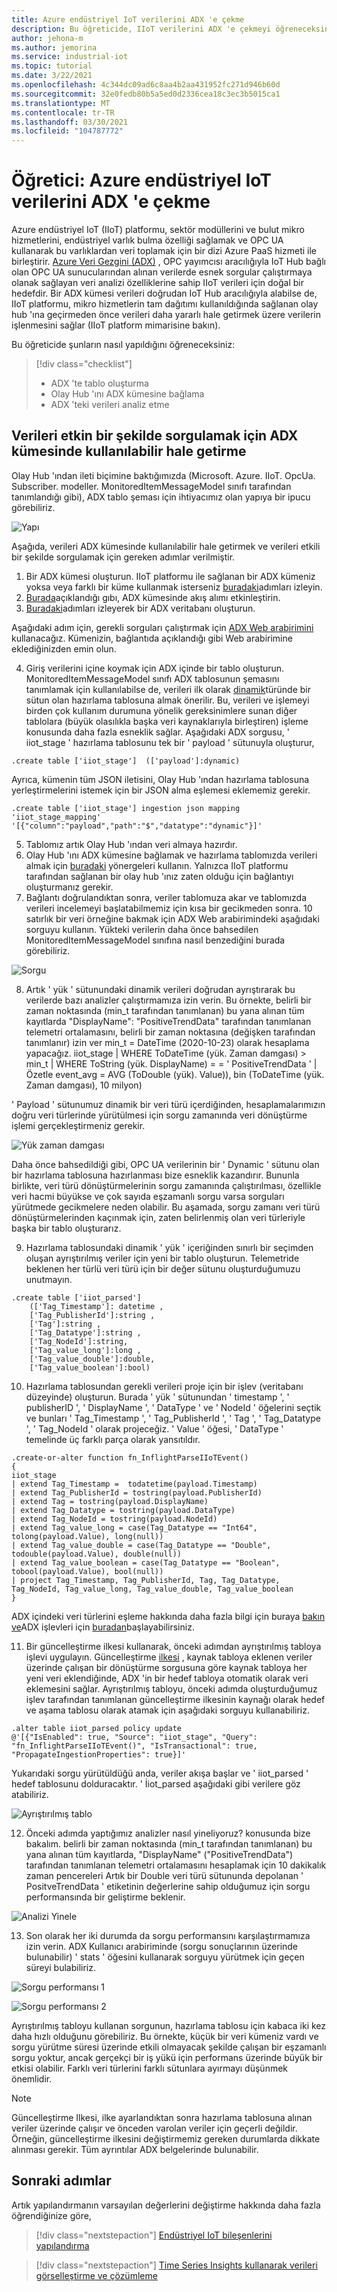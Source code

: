 ```yaml
---
title: Azure endüstriyel IoT verilerini ADX 'e çekme
description: Bu öğreticide, IIoT verilerini ADX 'e çekmeyi öğreneceksiniz.
author: jehona-m
ms.author: jemorina
ms.service: industrial-iot
ms.topic: tutorial
ms.date: 3/22/2021
ms.openlocfilehash: 4c344dc09ad6c8aa4b2aa431952fc271d946b60d
ms.sourcegitcommit: 32e0fedb80b5a5ed0d2336cea18c3ec3b5015ca1
ms.translationtype: MT
ms.contentlocale: tr-TR
ms.lasthandoff: 03/30/2021
ms.locfileid: "104787772"
---
```

# <a name="tutorial-pull-azure-industrial-iot-data-into-adx"></a>Öğretici: Azure endüstriyel IoT verilerini ADX 'e çekme

Azure endüstriyel IoT (IIoT) platformu, sektör modüllerini ve bulut mikro hizmetlerini, endüstriyel varlık bulma özelliği sağlamak ve OPC UA kullanarak bu varlıklardan veri toplamak için bir dizi Azure PaaS hizmeti ile birleştirir. [Azure Veri Gezgini (ADX)](https://docs.microsoft.com/azure/data-explorer) , OPC yayımcısı aracılığıyla IoT Hub bağlı olan OPC UA sunucularından alınan verilerde esnek sorgular çalıştırmaya olanak sağlayan veri analizi özelliklerine sahip IIoT verileri için doğal bir hedefdir. Bir ADX kümesi verileri doğrudan IoT Hub aracılığıyla alabilse de, IIoT platformu, mikro hizmetlerin tam dağıtımı kullanıldığında sağlanan olay hub 'ına geçirmeden önce verileri daha yararlı hale getirmek üzere verilerin işlenmesini sağlar (IIoT platform mimarisine bakın).

Bu öğreticide şunların nasıl yapıldığını öğreneceksiniz:

> [!div class="checklist"]
> * ADX 'te tablo oluşturma
> * Olay Hub 'ını ADX kümesine bağlama
> * ADX 'teki verileri analiz etme

## <a name="how-to-make-the-data-available-in-the-adx-cluster-to-query-it-effectively"></a>Verileri etkin bir şekilde sorgulamak için ADX kümesinde kullanılabilir hale getirme 

Olay Hub 'ından ileti biçimine baktığımızda (Microsoft. Azure. IIoT. OpcUa. Subscriber. modeller. MonitoredItemMessageModel sınıfı tarafından tanımlandığı gibi), ADX tablo şeması için ihtiyacımız olan yapıya bir ipucu görebiliriz.

![Yapı](media/tutorial-iiot-data-adx/industrial-iot-in-azure-data-explorer-pic-1.png)

Aşağıda, verileri ADX kümesinde kullanılabilir hale getirmek ve verileri etkili bir şekilde sorgulamak için gereken adımlar verilmiştir.  
1. Bir ADX kümesi oluşturun. IIoT platformu ile sağlanan bir ADX kümeniz yoksa veya farklı bir küme kullanmak isterseniz [buradaki](https://docs.microsoft.com/azure/data-explorer/create-cluster-database-portal#create-a-cluster)adımları izleyin. 
2. [Burada](https://docs.microsoft.com/azure/data-explorer/ingest-data-streaming#enable-streaming-ingestion-on-your-cluster)açıklandığı gıbı, ADX kümesinde akış alımı etkinleştirin. 
3. [Buradaki](https://docs.microsoft.com/azure/data-explorer/create-cluster-database-portal#create-a-database)adımları izleyerek bir ADX veritabanı oluşturun.

Aşağıdaki adım için, gerekli sorguları çalıştırmak için [ADX Web arabirimini](https://docs.microsoft.com/azure/data-explorer/web-query-data) kullanacağız. Kümenizin, bağlantıda açıklandığı gibi Web arabirimine eklediğinizden emin olun.  
 
4. Giriş verilerini içine koymak için ADX içinde bir tablo oluşturun.  MonitoredItemMessageModel sınıfı ADX tablosunun şemasını tanımlamak için kullanılabilse de, verileri ilk olarak [dinamik](https://docs.microsoft.com/azure/data-explorer/kusto/query/scalar-data-types/dynamic)türünde bir sütun olan hazırlama tablosuna almak önerilir. Bu, verileri ve işlemeyi birden çok kullanım durumuna yönelik gereksinimlere sunan diğer tablolara (büyük olasılıkla başka veri kaynaklarıyla birleştiren) işleme konusunda daha fazla esneklik sağlar. Aşağıdaki ADX sorgusu, ' iiot_stage ' hazırlama tablosunu tek bir ' payload ' sütunuyla oluşturur,

```
.create table ['iiot_stage']  (['payload']:dynamic)
```

Ayrıca, kümenin tüm JSON iletisini, Olay Hub 'ından hazırlama tablosuna yerleştirmelerini istemek için bir JSON alma eşlemesi eklememiz gerekir.

```
.create table ['iiot_stage'] ingestion json mapping 'iiot_stage_mapping' '[{"column":"payload","path":"$","datatype":"dynamic"}]'
```

5. Tablomız artık Olay Hub 'ından veri almaya hazırdır. 
6. Olay Hub 'ını ADX kümesine bağlamak ve hazırlama tablomızda verileri almak için [buradaki](https://docs.microsoft.com/azure/data-explorer/ingest-data-event-hub#connect-to-the-event-hub) yönergeleri kullanın. Yalnızca IIoT platformu tarafından sağlanan bir olay hub 'ınız zaten olduğu için bağlantıyı oluşturmanız gerekir.  
7. Bağlantı doğrulandıktan sonra, veriler tablomuza akar ve tablomızda verileri incelemeyi başlatabilmemiz için kısa bir gecikmeden sonra. 10 satırlık bir veri örneğine bakmak için ADX Web arabirimindeki aşağıdaki sorguyu kullanın. Yükteki verilerin daha önce bahsedilen MonitoredItemMessageModel sınıfına nasıl benzediğini burada görebiliriz.

![Sorgu](media/tutorial-iiot-data-adx/industrial-iot-in-azure-data-explorer-pic-2.png)

8. Artık ' yük ' sütunundaki dinamik verileri doğrudan ayrıştırarak bu verilerde bazı analizler çalıştırmamıza izin verin. Bu örnekte, belirli bir zaman noktasında (min_t tarafından tanımlanan) bu yana alınan tüm kayıtlarda "DisplayName": "PositiveTrendData" tarafından tanımlanan telemetri ortalamasını, belirli bir zaman noktasına (değişken tarafından tanımlanır) izin ver min_t = DateTime (2020-10-23) olarak hesaplama yapacağız. iiot_stage | WHERE ToDateTime (yük. Zaman damgası) > min_t | WHERE ToString (yük. DisplayName) = = ' PositiveTrendData ' | Özetle event_avg = AVG (ToDouble (yük). Value)), bin (ToDateTime (yük. Zaman damgası), 10 milyon)
 
' Payload ' sütunumuz dinamik bir veri türü içerdiğinden, hesaplamalarımızın doğru veri türlerinde yürütülmesi için sorgu zamanında veri dönüştürme işlemi gerçekleştirmeniz gerekir.

![Yük zaman damgası](media/tutorial-iiot-data-adx/industrial-iot-in-azure-data-explorer-pic-3.png)

Daha önce bahsedildiği gibi, OPC UA verilerinin bir ' Dynamic ' sütunu olan bir hazırlama tablosuna hazırlanması bize esneklik kazandırır. Bununla birlikte, veri türü dönüştürmelerinin sorgu zamanında çalıştırılması, özellikle veri hacmi büyükse ve çok sayıda eşzamanlı sorgu varsa sorguları yürütmede gecikmelere neden olabilir. Bu aşamada, sorgu zamanı veri türü dönüştürmelerinden kaçınmak için, zaten belirlenmiş olan veri türleriyle başka bir tablo oluşturarız.
 
9. Hazırlama tablosundaki dinamik ' yük ' içeriğinden sınırlı bir seçimden oluşan ayrıştırılmış veriler için yeni bir tablo oluşturun. Telemetride beklenen her türlü veri türü için bir değer sütunu oluşturduğumuzu unutmayın.

```
.create table ['iiot_parsed']  
    (['Tag_Timestamp']: datetime ,  
    ['Tag_PublisherId']:string ,  
    ['Tag']:string ,
    ['Tag_Datatype']:string ,  
    ['Tag_NodeId']:string,  
    ['Tag_value_long']:long ,  
    ['Tag_value_double']:double,  
    ['Tag_value_boolean']:bool)
```

10. Hazırlama tablosundan gerekli verileri proje için bir işlev (veritabanı düzeyinde) oluşturun. Burada ' yük ' sütunundan ' timestamp ', ' publisherID ', ' DisplayName ', ' DataType ' ve ' NodeId ' öğelerini seçtik ve bunları ' Tag_Timestamp ', ' Tag_PublisherId ', ' Tag ', ' Tag_Datatype ', ' Tag_NodeId ' olarak projeceğiz. ' Value ' öğesi, ' DataType ' temelinde üç farklı parça olarak yansıtıldır.

```
.create-or-alter function fn_InflightParseIIoTEvent()
{
iiot_stage
| extend Tag_Timestamp =  todatetime(payload.Timestamp)
| extend Tag_PublisherId = tostring(payload.PublisherId)
| extend Tag = tostring(payload.DisplayName)
| extend Tag_Datatype = tostring(payload.DataType)
| extend Tag_NodeId = tostring(payload.NodeId)
| extend Tag_value_long = case(Tag_Datatype == "Int64", tolong(payload.Value), long(null))
| extend Tag_value_double = case(Tag_Datatype == "Double", todouble(payload.Value), double(null))
| extend Tag_value_boolean = case(Tag_Datatype == "Boolean", tobool(payload.Value), bool(null))
| project Tag_Timestamp, Tag_PublisherId, Tag, Tag_Datatype, Tag_NodeId, Tag_value_long, Tag_value_double, Tag_value_boolean
}
```

ADX içindeki veri türlerini eşleme hakkında daha fazla bilgi için buraya [bakın ve](https://docs.microsoft.com/azure/data-explorer/kusto/query/scalar-data-types/dynamic)ADX işlevleri için [buradan](https://docs.microsoft.com/azure/data-explorer/kusto/query/schema-entities/stored-functions)başlayabilirsiniz.
 
11. Bir güncelleştirme ilkesi kullanarak, önceki adımdan ayrıştırılmış tabloya işlevi uygulayın. Güncelleştirme [ilkesi](https://docs.microsoft.com/azure/data-explorer/kusto/management/updatepolicy) , kaynak tabloya eklenen veriler üzerinde çalışan bir dönüştürme sorgusuna göre kaynak tabloya her yeni veri eklendiğinde, ADX 'in bir hedef tabloya otomatik olarak veri eklemesini sağlar. Ayrıştırılmış tabloyu, önceki adımda oluşturduğumuz işlev tarafından tanımlanan güncelleştirme ilkesinin kaynağı olarak hedef ve aşama tablosu olarak atamak için aşağıdaki sorguyu kullanabiliriz.

```
.alter table iiot_parsed policy update
@'[{"IsEnabled": true, "Source": "iiot_stage", "Query": "fn_InflightParseIIoTEvent()", "IsTransactional": true, "PropagateIngestionProperties": true}]'
```

Yukarıdaki sorgu yürütüldüğü anda, veriler akışa başlar ve ' iiot_parsed ' hedef tablosunu dolduracaktır. ' İiot_parsed aşağıdaki gibi verilere göz atabiliriz.

![Ayrıştırılmış tablo](media/tutorial-iiot-data-adx/industrial-iot-in-azure-data-explorer-pic-4.png)

12. Önceki adımda yaptığımız analizler nasıl yineliyoruz? konusunda bize bakalım. belirli bir zaman noktasında (min_t tarafından tanımlanan) bu yana alınan tüm kayıtlarda, "DisplayName&quot; (&quot;PositiveTrendData") tarafından tanımlanan telemetri ortalamasını hesaplamak için 10 dakikalık zaman pencereleri Artık bir Double veri türü sütununda depolanan ' PositveTrendData ' etiketinin değerlerine sahip olduğumuz için sorgu performansında bir geliştirme beklenir.

![Analizi Yinele](media/tutorial-iiot-data-adx/industrial-iot-in-azure-data-explorer-pic-5.png)

13. Son olarak her iki durumda da sorgu performansını karşılaştırmamıza izin verin. ADX Kullanıcı arabiriminde (sorgu sonuçlarının üzerinde bulunabilir) ' stats ' öğesini kullanarak sorguyu yürütmek için geçen süreyi bulabiliriz.  

![Sorgu performansı 1](media/tutorial-iiot-data-adx/industrial-iot-in-azure-data-explorer-pic-6.png)

![Sorgu performansı 2](media/tutorial-iiot-data-adx/industrial-iot-in-azure-data-explorer-pic-7.png)

Ayrıştırılmış tabloyu kullanan sorgunun, hazırlama tablosu için kabaca iki kez daha hızlı olduğunu görebiliriz. Bu örnekte, küçük bir veri kümeniz vardı ve sorgu yürütme süresi üzerinde etkili olmayacak şekilde çalışan bir eşzamanlı sorgu yoktur, ancak gerçekçi bir iş yükü için performans üzerinde büyük bir etkisi olabilir. Farklı veri türlerini farklı sütunlara ayırmayı düşünmek önemlidir.

> [!NOTE] 
> Güncelleştirme Ilkesi, ilke ayarlandıktan sonra hazırlama tablosuna alınan veriler üzerinde çalışır ve önceden varolan veriler için geçerli değildir. Örneğin, güncelleştirme ilkesini değiştirmemiz gereken durumlarda dikkate alınması gerekir. Tüm ayrıntılar ADX belgelerinde bulunabilir.

## <a name="next-steps"></a>Sonraki adımlar
Artık yapılandırmanın varsayılan değerlerini değiştirme hakkında daha fazla öğrendiğinize göre, 

> [!div class="nextstepaction"]
> [Endüstriyel IoT bileşenlerini yapılandırma](tutorial-configure-industrial-iot-components.md)

> [!div class="nextstepaction"]
> [Time Series Insights kullanarak verileri görselleştirme ve çözümleme](tutorial-visualize-data-time-series-insights.md)